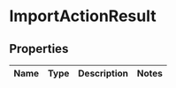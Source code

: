 

# ImportActionResult

## Properties

Name | Type | Description | Notes
------------ | ------------- | ------------- | -------------



